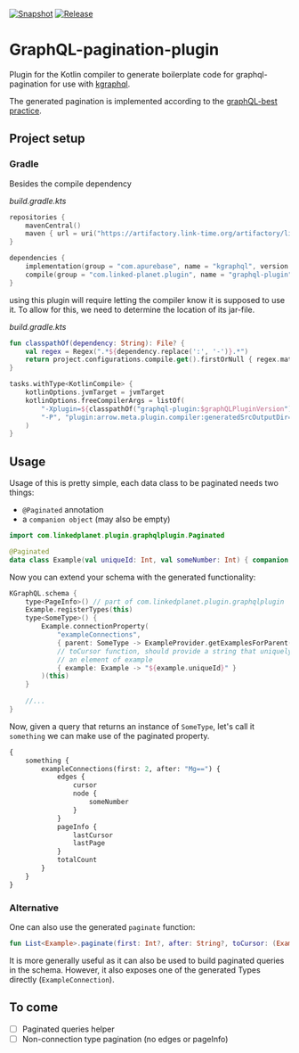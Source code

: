 [![Snapshot](https://github.com/linked-planet/graphql-pagination-plugin/actions/workflows/gradle-publish-snapshot.yml/badge.svg?branch=master)](https://github.com/linked-planet/graphql-pagination-plugin/actions/workflows/gradle-publish-snapshot.yml)
[![Release](https://github.com/linked-planet/graphql-pagination-plugin/actions/workflows/gradle-publish.yml/badge.svg)](https://github.com/linked-planet/graphql-pagination-plugin/actions/workflows/gradle-publish.yml)
# GraphQL-pagination-plugin
Plugin for the Kotlin compiler to generate boilerplate code for graphql-pagination
for use with [kgraphql](https://kgraphql.io/).

The generated pagination is implemented according to the [graphQL-best practice](https://graphql.org/learn/pagination/).

## Project setup
### Gradle 
Besides the compile dependency

_build.gradle.kts_
```kotlin
repositories {
    mavenCentral()
    maven { url = uri("https://artifactory.link-time.org/artifactory/libs-release-public") }
}

dependencies {
    implementation(group = "com.apurebase", name = "kgraphql", version = kGraphQLVersion)
    compile(group = "com.linked-planet.plugin", name = "graphql-plugin", version = graphQLPluginVersion)
}
```
using this plugin will require letting the compiler know it is supposed to use it.
To allow for this, we need to determine the location of its jar-file.

_build.gradle.kts_
```kotlin
fun classpathOf(dependency: String): File? {
    val regex = Regex(".*${dependency.replace(':', '-')}.*")
    return project.configurations.compile.get().firstOrNull { regex.matches(it.name) }
}

tasks.withType<KotlinCompile> {
    kotlinOptions.jvmTarget = jvmTarget
    kotlinOptions.freeCompilerArgs = listOf(
        "-Xplugin=${classpathOf("graphql-plugin:$graphQLPluginVersion")}",
        "-P", "plugin:arrow.meta.plugin.compiler:generatedSrcOutputDir=${buildDir}"
    )
}
```

## Usage
Usage of this is pretty simple, each data class to be paginated needs two things:
  * `@Paginated` annotation
  * a `companion object` (may also be empty)

```kotlin
import com.linkedplanet.plugin.graphqlplugin.Paginated

@Paginated
data class Example(val uniqueId: Int, val someNumber: Int) { companion object }
```

Now you can extend your schema with the generated functionality:
```kotlin
KGraphQL.schema { 
    type<PageInfo>() // part of com.linkedplanet.plugin.graphqlplugin
    Example.registerTypes(this)
    type<SomeType>() {
        Example.connectionProperty(
            "exampleConnections", 
            { parent: SomeType -> ExampleProvider.getExamplesForParent(parent) }// :(SomeType)->List<Example>,
            // toCursor function, should provide a string that uniquely identifies
            // an element of example
            { example: Example -> "${example.uniqueId}" } 
        )(this)
    }
    
    //...
}
```

Now, given a query that returns an instance of `SomeType`, let's call it `something` 
we can make use of the paginated property.

```graphql
{
    something {
        exampleConnections(first: 2, after: "Mg==") {
            edges {
                cursor
                node {
                    someNumber
                }
            }
            pageInfo {
                lastCursor
                lastPage
            }    
            totalCount
        }
    }
} 
```

### Alternative 
One can also use the generated `paginate` function:
```kotlin
fun List<Example>.paginate(first: Int?, after: String?, toCursor: (Example) -> String): ExampleConnection
```

It is more generally useful as it can also be used to build paginated queries in the 
schema. However, it also exposes one of the generated Types directly (`ExampleConnection`).


## To come

 - [ ] Paginated queries helper
 - [ ] Non-connection type pagination (no edges or pageInfo)